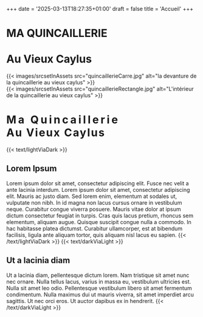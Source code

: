+++
date = '2025-03-13T18:27:35+01:00'
draft = false
title = 'Accueil'
+++

<!-- titre et photo écran md et plus -->
<div class="hidden md:grid grid-cols-5 font-bold text-center justify-center items-center bg-mycolor-700">
    <div class="col-span-3">
        <h1 class="text-mywhite ">MA QUINCAILLERIE<br><br><span class="italic md:text-2xl lg:text-3xl xl:text-4xl 2xl:text-5xl">Au Vieux Caylus</span></h1>
    </div>
    <div class="col-span-2">
        {{< images/srcsetInAssets src="quincaillerieCarre.jpg" alt="la devanture de la quincaillerie au vieux caylus" >}}
    </div>        
</div>
 <!-- titre et photo écran sm -->
<div class="md:hidden bg-mycolor-700 font-bold text-white text-center ">
    {{< images/srcsetInAssets src="quincaillerieRectangle.jpg" alt="L'intérieur de la quincaillerie au vieux caylus" >}}
    <h1 class="py-4 text-xl text-mywhite" style="letter-spacing: .3rem;">Ma Quincaillerie<br><span class="text-base italic" style="letter-spacing: .15rem;">Au Vieux Caylus</span></h1>
</div>

{{< text/lightViaDark >}}
## Lorem Ipsum
Lorem ipsum dolor sit amet, consectetur adipiscing elit. Fusce nec velit a ante lacinia interdum. Lorem ipsum dolor sit amet, consectetur adipiscing elit. Mauris ac justo diam. Sed lorem enim, elementum at sodales ut, vulputate non nibh. In id magna non lacus cursus ornare in vestibulum neque. Curabitur congue viverra posuere. Mauris vitae dolor at ipsum dictum consectetur feugiat in turpis. Cras quis lacus pretium, rhoncus sem elementum, aliquam augue. Quisque suscipit congue nulla a commodo. In hac habitasse platea dictumst. Curabitur ullamcorper, est at bibendum facilisis, ligula ante aliquam tortor, quis aliquam nisl lacus eu sapien.
{{< /text/lightViaDark >}}
{{< text/darkViaLight >}}
## Ut a lacinia diam
Ut a lacinia diam, pellentesque dictum lorem. Nam tristique sit amet nunc nec ornare. Nulla tellus lacus, varius in massa eu, vestibulum ultricies est. Nulla sit amet leo odio. Pellentesque vestibulum libero sit amet fermentum condimentum. Nulla maximus dui ut mauris viverra, sit amet imperdiet arcu sagittis. Ut nec orci eros. Ut auctor dapibus ex in hendrerit.
{{< /text/darkViaLight >}}
